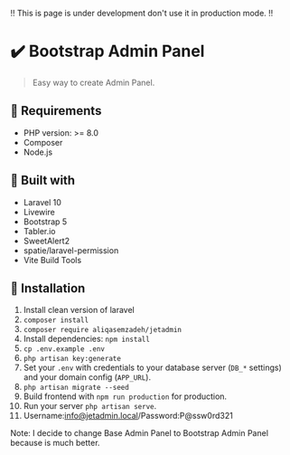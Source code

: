 !! This is page is under development don't use it in production mode. !!

✔️ Bootstrap Admin Panel
======================
>  Easy way to create Admin Panel.
>
## 🔌 Requirements

- PHP version: >= 8.0
- Composer
- Node.js


## 🧰 Built with

- Laravel 10
- Livewire
- Bootstrap 5
- Tabler.io
- SweetAlert2
- spatie/laravel-permission
- Vite Build Tools


## 🧾 Installation

1. Install clean version of laravel
2. `composer install`
3. `composer require aliqasemzadeh/jetadmin`
4. Install dependencies:
   `npm install`
4. `cp .env.example .env`
5. `php artisan key:generate`
6. Set your `.env` with credentials to your database server (`DB_*` settings) and your domain config (`APP_URL`).
7. `php artisan migrate --seed`
8. Build frontend with `npm run production` for production.
9. Run your server `php artisan serve`.
10. Username:info@jetadmin.local/Password:P@ssw0rd321


Note:
I decide to change Base Admin Panel to Bootstrap Admin Panel because is much better.
